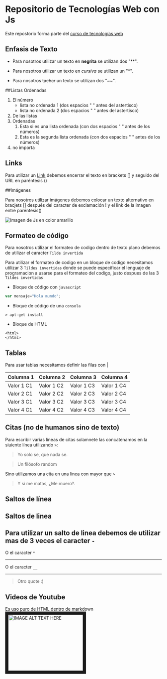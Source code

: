 # Repositorio de Tecnologías Web con Js
Este repostorio forma parte del [curso de tecnologías web](https://github.com/adrianeguez/Tec_Web_Js_2016_B)

## Enfasis de Texto

* Para nosotros utilizar un texto en **negrita** se utilizan dos "**".

* Para nosotros utilizar un texto en *cursiva* se utilizan un "*".

* Para nosotros ~~tachar~~ un texto se utilizan dos "~~".

##Listas Ordenadas

1. El número
    * lista no ordenada 1 (dos espacios " " antes del astertisco)
    * lista no ordenada 2 (dos espacios " " antes del astertisco)
2. De las listas
1. Ordenadas 
    1. Esta si es una lista ordenada (con dos espacios " " antes de los números)
    2. Esta es la segunda lista ordenada (con dos espacios " " antes de los números)
4. no importa

## Links

Para utilizar un [Link](https://github.com/Dario95/Tec_Web_Js2016_B/blob/master/Readme.md) debemos encerrar el texto en brackets [] y seguido del URL en paréntesis () 

##Imágenes 

Para nosotros utilizar imágenes debemos colocar un texto alternativo en bracjets [] después del caracter de exclamación ! y el link de la imagen entre paréntesis()

![Imagen de Js en color amarillo](https://lh3.googleusercontent.com/-CLNtMHm_YB8/AAAAAAAAAAI/AAAAAAAAAB8/toUGK2dqElY/w360-h203-p-rw/photo.jpg "Javascript")

## Formateo de código

Para nosotros utilizar el formateo de codigo dentro de texto plano debemos de utilizar el caracter `Tilde invertida`

Para utilizar el formateo de codigo en un bloque de codigo necesitamos utilizar 3 `Tildes invertidas` donde se puede especificar el lenguaje de programacion a usarse para el formateo del codigo, justo despues de las 3 `Tildes invertidas`

* Bloque de código con `javascript`

```javascript
var mensaje="Hola mundo";
```

* Bloque de código de una `consola`

```
> apt-get install
```


* Bloque de HTML

```
<html>
</html>
```
## Tablas

Para usar tablas necesitamos definir las filas con | 

|Columna 1 | Columna 2|Columna 3| Columna 4|
|---|---|---|---|
|Valor 1 C1|Valor 1 C2 |Valor 1 C3|Valor 1 C4|
|Valor 2 C1|Valor 2 C2 |Valor 2 C3|Valor 2 C4|
|Valor 3 C1|Valor 3 C2 |Valor 3 C3|Valor 3 C4|
|Valor 4 C1|Valor 4 C2 |Valor 4 C3|Valor 4 C4|


## Citas (no de humanos sino de texto)

Para escribir varias líneas de citas solamnete las concatenamos en la siuiente línea utilizando `>`:

> Yo solo se, que nada se.

> Un filósofo random

Sino utilizamos una cita en una línea con mayor que `>`

> Y si me matas, ¿Me muero?.

## Saltos de línea

## Saltos de linea

Para utilizar un salto de linea debemos de utilizar mas de 3 veces el caracter `-`
---

O el caracter `*`

***

O el caracter `__`

___

> Otro quote :) 

## Videos de Youtube

Es uso puro de HTML dentro de markdown
<a href="https://www.youtube.com/watch?v=650s9uWWr1o" target="_blank"><img src="http://nodeframework.com/assets/img/js.png" 
alt="IMAGE ALT TEXT HERE" width="240" height="180" border="10" /></a>
